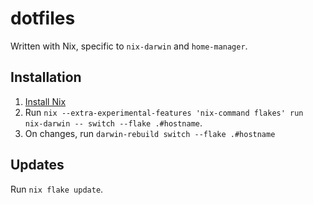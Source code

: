 # dotfiles

Written with Nix, specific to `nix-darwin` and `home-manager`.

## Installation

1. [Install Nix](https://nixos.org/download/)
2. Run `nix --extra-experimental-features 'nix-command flakes' run nix-darwin -- switch --flake .#hostname`.
3. On changes, run `darwin-rebuild switch --flake .#hostname`

## Updates

Run `nix flake update`.
